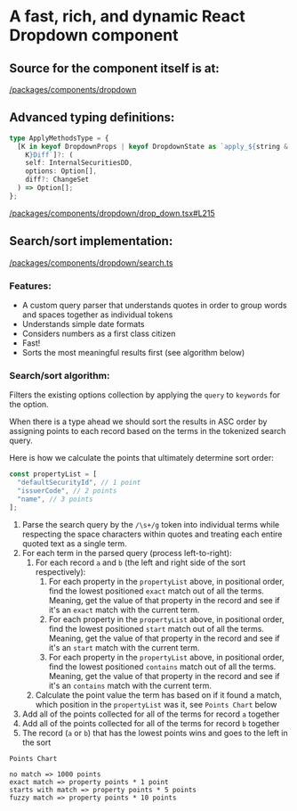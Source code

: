 # A fast, rich, and dynamic React Dropdown component

## Source for the component itself is at:

[/packages/components/dropdown](/packages/components/dropdown)

## Advanced typing definitions:

```ts
type ApplyMethodsType = {
  [K in keyof DropdownProps | keyof DropdownState as `apply_${string &
    K}Diff`]?: (
    self: InternalSecuritiesDD,
    options: Option[],
    diff?: ChangeSet
  ) => Option[];
};
```

[/packages/components/dropdown/drop_down.tsx#L215](/packages/components/dropdown/drop_down.tsx#L215)

## Search/sort implementation:

[/packages/components/dropdown/search.ts](/packages/components/dropdown/search.ts)

### Features:

- A custom query parser that understands quotes in order to group words and spaces together as individual tokens
- Understands simple date formats
- Considers numbers as a first class citizen
- Fast!
- Sorts the most meaningful results first (see algorithm below)

### Search/sort algorithm:

Filters the existing options collection by applying the `query` to `keywords`
for the option.

When there is a type ahead we should sort the results in ASC order by assigning
points to each record based on the terms in the tokenized search query.

Here is how we calculate the points that ultimately determine sort order:

```ts
const propertyList = [
  "defaultSecurityId", // 1 point
  "issuerCode", // 2 points
  "name", // 3 points
];
```

1. Parse the search query by the `/\s+/g` token into individual terms while respecting the space characters within quotes and treating each entire quoted text as a single term.
2. For each term in the parsed query (process left-to-right):
   1. For each record `a` and `b` (the left and right side of the sort respectively):
      1. For each property in the `propertyList` above, in positional order, find the lowest positioned `exact` match out of all the terms.
         Meaning, get the value of that property in the record and see if it's an `exact` match with the current term.
      2. For each property in the `propertyList` above, in positional order, find the lowest positioned `start` match out of all the terms.
         Meaning, get the value of that property in the record and see if it's an `start` match with the current term.
      3. For each property in the `propertyList` above, in positional order, find the lowest positioned `contains` match out of all the terms.
         Meaning, get the value of that property in the record and see if it's an `contains` match with the current term.
   2. Calculate the point value the term has based on if it found a match, which position in the `propertyList` was it, see `Points Chart` below
3. Add all of the points collected for all of the terms for record `a` together
4. Add all of the points collected for all of the terms for record `b` together
5. The record (`a` or `b`) that has the lowest points wins and goes to the left in the sort

`Points Chart`

```
no match => 1000 points
exact match => property points * 1 point
starts with match => property points * 5 points
fuzzy match => property points * 10 points
```
